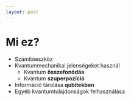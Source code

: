 ```yaml
---
layout: post
---
```


# Mi ez?

- Számítóeszköz
- Kvantummechanikai jelenségeket használ
  - Kvantum **összefonódás**
  - Kvantum **szuperpozíció**
- Információ tárolása **qubitekben**
- Egyéb kvantumtulajdonságok felhasználása
